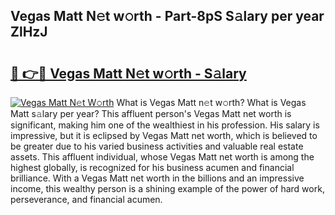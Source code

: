 ## Vegas Matt N𝚎t w𝚘rth - Part-8pS S𝚊lary per year ZlHzJ

# <h2><a href="http://gc1bi7.nevu.top/?p=Vegas+Matt">🔗 👉🔴 Vegas Matt N𝚎t w𝚘rth - S𝚊lary</a></h2>

[![Vegas Matt N𝚎t W𝚘rth](https://i.imgur.com/Oavwk0R.jpeg)](http://gc1bi7.nevu.top/?p=Vegas+Matt)
What is Vegas Matt n𝚎t w𝚘rth? What is Vegas Matt s𝚊lary per year?
This affluent person's Vegas Matt net worth is significant, making him one of the wealthiest in his profession. His salary is impressive, but it is eclipsed by Vegas Matt net worth, which is believed to be greater due to his varied business activities and valuable real estate assets. This affluent individual, whose Vegas Matt net worth is among the highest globally, is recognized for his business acumen and financial brilliance. With a Vegas Matt net worth in the billions and an impressive income, this wealthy person is a shining example of the power of hard work, perseverance, and financial acumen.

